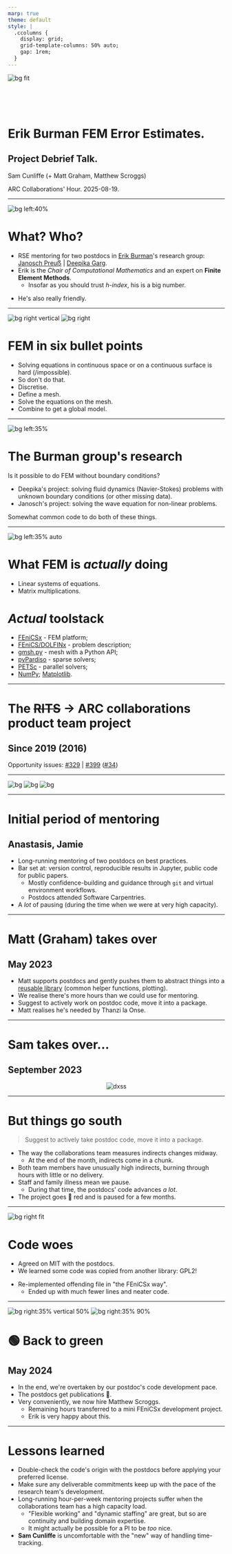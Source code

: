 ```yaml
---
marp: true
theme: default
style: |
  .ccolumns {
    display: grid;
    grid-template-columns: 50% auto;
    gap: 1rem;
  }
---
```


![bg fit](assets/ucl-banner.png)

<br/><br/><br/><!-- aesthetic vspace so the title isn't too close to the UCL banner -->

<!-- if html tags appear then: https://github.com/marp-team/marpit/issues/178#issuecomment-511106762 -->

# Erik Burman FEM Error Estimates.

## Project Debrief Talk.

Sam Cunliffe (+ Matt Graham, Matthew Scroggs)

ARC Collaborations' Hour. 2025-08-19.

---

<!--
paginate: true
_footer: © E. Burman, Linkedin.
-->

![bg left:40%](assets/erik-linkedin.jpg)

# What? Who?

- RSE mentoring for two postdocs in [Erik Burman](https://profiles.ucl.ac.uk/36640)'s research group:
  [Janosch Preuẞ](https://www.mps.mpg.de/7387373/pm-20220516-promotionspreis-fuer-janosch-preuss) | [Deepika Garg](https://www.researchgate.net/profile/Deepika-Garg-9).
- Erik is the _Chair of Computational Mathematics_ and an expert on **Finite Element Methods**.
  - Insofar as you should trust _h-index_, his is a big number.

* He's also really friendly.

---

![bg right vertical](assets/airbus-a380-mesh.webp)
![bg right](assets/airbus-a380-heat.jpg)

<!--
footer: S. Cunliffe, 2025-08-18.
-->

# FEM in six bullet points

- Solving equations in continuous space or on a continuous surface is hard (/impossible).
- So don't do that.
- Discretise.
- Define a mesh.
- Solve the equations on the mesh.
- Combine to get a global model.

---

<!--
_footer: Image: © UCL
-->

![bg left:35%](assets/ucl-maths.jpg)

# The Burman group's research

Is it possible to do FEM without boundary conditions?

- Deepika's project: solving fluid dynamics (Navier-Stokes) problems with unknown boundary conditions (or other missing data).
- Janosch's project: solving the wave equation for non-linear problems.

Somewhat common code to do both of these things.

---

<!--
_footer: Logo: © The FEniCS project
-->

![bg left:35% auto](assets/fenics.png)

# What FEM is _actually_ doing

- Linear systems of equations.
- Matrix multiplications.

# _Actual_ toolstack

- [FEniCSx](https://docs.fenicsproject.org/) - FEM platform;
- [FEniCS/DOLFINx](https://docs.fenicsproject.org/dolfinx/v0.9.0/python/) - problem description;
- [gmsh.py](https://gmsh.info) - mesh with a Python API;
- [pyPardiso](https://github.com/haasad/PyPardiso) - sparse solvers;
- [PETSc](https://petsc.org/release/petsc4py/) - parallel solvers;
- [NumPy](https://numpy.org/); [Matplotlib](https://matplotlib.org/).

---

# The ~~RITS~~ → ARC collaborations product team project

## Since 2019 (2016)

Opportunity issues: [#329](https://github.com/UCL-ARC/arc-opportunities-tracker/issues/329) | [#399](https://github.com/UCL-ARC/arc-opportunities-tracker/issues/399) ([#34](https://github.com/UCL-ARC/arc-opportunities-tracker/issues/34))

---

<!--
_header: "Image credits: Software Sustainability Institute, A. Georgoulas, J. Quinn"
-->

![bg](assets/david.jpg)
![bg](assets/anastasis.jpg)
![bg](assets/jamie.jpg)

---

# Initial period of mentoring

## Anastasis, Jamie

- Long-running mentoring of two postdocs on best practices.
- Bar set at: version control, reproducible results in Jupyter, public code for public papers.
  - Mostly confidence-building and guidance through `git` and virtual environment workflows.
  - Postdocs attended Software Carpentries.
- A _lot_ of pausing (during the time when we were at very high capacity).

---

# Matt (Graham) takes over

## May 2023

- Matt supports postdocs and gently pushes them to abstract things into a [reusable library](https://github.com/ucl/dxh) (common helper functions, plotting).
- We realise there's more hours than we could use for mentoring.
- Suggest to actively work on postdoc code, move it into a package.
- Matt realises he's needed by Thanzi la Onse.

---

# Sam takes over...

## September 2023

<center>

![dxss](assets/dxss.png)

</center>

---

# But things go south

> Suggest to actively take postdoc code, move it into a package.

<!-- prettier-ignore-start -->

* The way the collaborations team measures indirects changes midway.
  - At the end of the month, indirects come in a chunk.
* Both team members have unusually high indirects, burning through hours with little or no delivery.
* Staff and family illness mean we pause.
  - During that time, the postdocs' code advances _a lot_.
* The project goes 🔴 red and is paused for a few months.

<!-- prettier-ignore-end -->

---

![bg right fit](assets/gpl.png)

# Code woes

- Agreed on MIT with the postdocs.
- We learned some code was copied from another library: GPL2!

* Re-implemented offending file in "the FEniCSx way".
  - Ended up with much fewer lines and neater code.

---

![bg right:35% vertical 50%](assets/dms-matt-jonc.png)
![bg right:35% 90%](assets/matt-basix.png)

# 🟢 Back to green

## May 2024

- In the end, we're overtaken by our postdoc's code development pace.
- The postdocs get publications 🎉.
- Very conveniently, we now hire Matthew Scroggs.
  - Remaining hours transferred to a mini FEniCSx development project.
  - Erik is very happy about this.

---

# Lessons learned

- Double-check the code's origin with the postdocs before applying your preferred license.
- Make sure any deliverable commitments keep up with the pace of the research team's development.
- Long-running hour-per-week mentoring projects suffer when the collaborations team has a high capacity load.
  - "Flexible working" and "dynamic staffing" are great, but so are continuity and building domain expertise.
  - It might actually be possible for a PI to be _too_ nice.
- **Sam Cunliffe** is uncomfortable with the "new" way of handling time-tracking.

